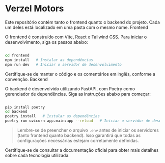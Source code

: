 # Verzel Motors

Este repositório contém tanto o frontend quanto o backend do projeto. Cada um deles está localizado em uma pasta com o mesmo nome.
Frontend

O frontend é construído com Vite, React e Tailwind CSS. Para iniciar o desenvolvimento, siga os passos abaixo:

```bash

cd frontend
npm install   # Instalar as dependências
npm run dev   # Iniciar o servidor de desenvolvimento

```

Certifique-se de manter o código e os comentários em inglês, conforme a convenção.
Backend

O backend é desenvolvido utilizando FastAPI, com Poetry como gerenciador de dependências. Siga as instruções abaixo para começar:

```bash

pip install poetry
cd backend
poetry install   # Instalar as dependências
poetry run uvicorn app.main:app --reload   # Iniciar o servidor de desenvolvimento

```


  > Lembre-se de preencher o arquivo ```.env``` antes de iniciar os servidores (tanto frontend quanto backend). Isso garantirá que todas as configurações necessárias estejam corretamente definidas.

Certifique-se de consultar a documentação oficial para obter mais detalhes sobre cada tecnologia utilizada.
